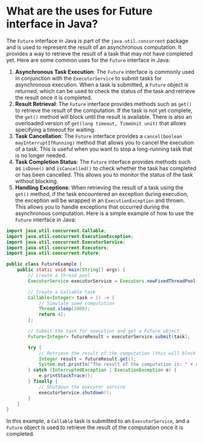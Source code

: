 # What are the uses for Future interface in Java?
The `Future` interface in Java is part of the `java.util.concurrent` package and is used to represent the result of an asynchronous computation. It provides a way to retrieve the result of a task that may not have completed yet. Here are some common uses for the `Future` interface in Java:
1. **Asynchronous Task Execution**: The `Future` interface is commonly used in conjunction with the `ExecutorService` to submit tasks for asynchronous execution. When a task is submitted, a `Future` object is returned, which can be used to check the status of the task and retrieve the result once it is completed.
2. **Result Retrieval**: The `Future` interface provides methods such as `get()` to retrieve the result of the computation. If the task is not yet complete, the `get()` method will block until the result is available. There is also an overloaded version of `get(long timeout, TimeUnit unit)` that allows specifying a timeout for waiting.
3. **Task Cancellation**: The `Future` interface provides a `cancel(boolean mayInterruptIfRunning)` method that allows you to cancel the execution of a task. This is useful when you want to stop a long-running task that is no longer needed.
4. **Task Completion Status**: The `Future` interface provides methods such as `isDone()` and `isCancelled()` to check whether the task has completed or has been cancelled. This allows you to monitor the status of the task without blocking.
5. **Handling Exceptions**: When retrieving the result of a task using the `get()` method, if the task encountered an exception during execution, the exception will be wrapped in an `ExecutionException` and thrown. This allows you to handle exceptions that occurred during the asynchronous computation.
Here is a simple example of how to use the `Future` interface in Java:
```java
import java.util.concurrent.Callable;
import java.util.concurrent.ExecutionException;
import java.util.concurrent.ExecutorService;
import java.util.concurrent.Executors;
import java.util.concurrent.Future;

public class FutureExample {
    public static void main(String[] args) {
        // Create a thread pool
        ExecutorService executorService = Executors.newFixedThreadPool(2);

        // Create a Callable task
        Callable<Integer> task = () -> {
            // Simulate some computation
            Thread.sleep(2000);
            return 42;
        };

        // Submit the task for execution and get a Future object
        Future<Integer> futureResult = executorService.submit(task);

        try {
            // Retrieve the result of the computation (this will block until the result is available)
            Integer result = futureResult.get();
            System.out.println("The result of the computation is: " + result);
        } catch (InterruptedException | ExecutionException e) {
            e.printStackTrace();
        } finally {
            // Shutdown the executor service
            executorService.shutdown();
        }
    }
}
```

In this example, a `Callable` task is submitted to an `ExecutorService`, and a `Future` object is used to retrieve the result of the computation once it is completed.

